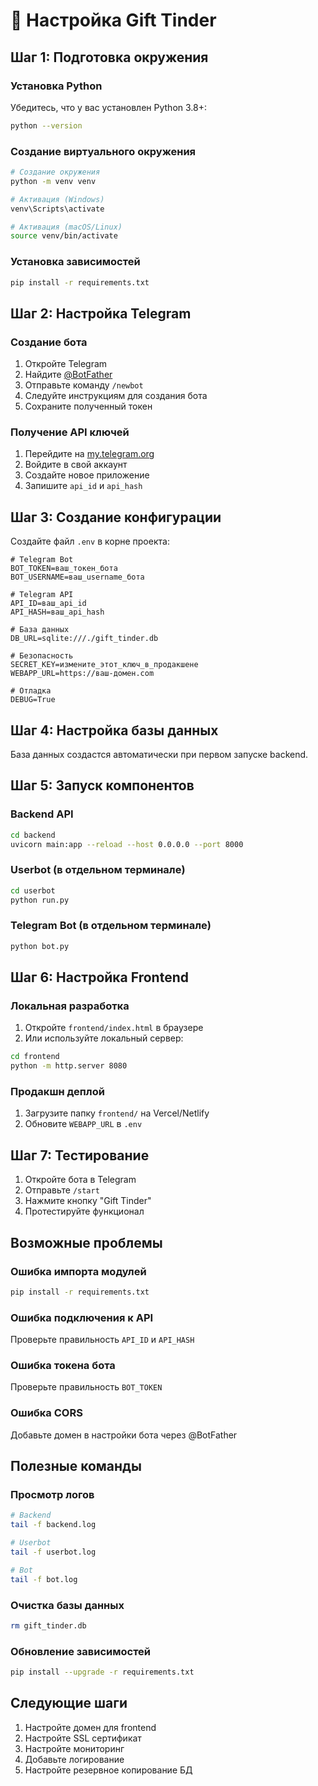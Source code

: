 # 🚀 Настройка Gift Tinder

## Шаг 1: Подготовка окружения

### Установка Python
Убедитесь, что у вас установлен Python 3.8+:
```bash
python --version
```

### Создание виртуального окружения
```bash
# Создание окружения
python -m venv venv

# Активация (Windows)
venv\Scripts\activate

# Активация (macOS/Linux)
source venv/bin/activate
```

### Установка зависимостей
```bash
pip install -r requirements.txt
```

## Шаг 2: Настройка Telegram

### Создание бота
1. Откройте Telegram
2. Найдите [@BotFather](https://t.me/BotFather)
3. Отправьте команду `/newbot`
4. Следуйте инструкциям для создания бота
5. Сохраните полученный токен

### Получение API ключей
1. Перейдите на [my.telegram.org](https://my.telegram.org)
2. Войдите в свой аккаунт
3. Создайте новое приложение
4. Запишите `api_id` и `api_hash`

## Шаг 3: Создание конфигурации

Создайте файл `.env` в корне проекта:

```env
# Telegram Bot
BOT_TOKEN=ваш_токен_бота
BOT_USERNAME=ваш_username_бота

# Telegram API
API_ID=ваш_api_id
API_HASH=ваш_api_hash

# База данных
DB_URL=sqlite:///./gift_tinder.db

# Безопасность
SECRET_KEY=измените_этот_ключ_в_продакшене
WEBAPP_URL=https://ваш-домен.com

# Отладка
DEBUG=True
```

## Шаг 4: Настройка базы данных

База данных создастся автоматически при первом запуске backend.

## Шаг 5: Запуск компонентов

### Backend API
```bash
cd backend
uvicorn main:app --reload --host 0.0.0.0 --port 8000
```

### Userbot (в отдельном терминале)
```bash
cd userbot
python run.py
```

### Telegram Bot (в отдельном терминале)
```bash
python bot.py
```

## Шаг 6: Настройка Frontend

### Локальная разработка
1. Откройте `frontend/index.html` в браузере
2. Или используйте локальный сервер:
```bash
cd frontend
python -m http.server 8080
```

### Продакшн деплой
1. Загрузите папку `frontend/` на Vercel/Netlify
2. Обновите `WEBAPP_URL` в `.env`

## Шаг 7: Тестирование

1. Откройте бота в Telegram
2. Отправьте `/start`
3. Нажмите кнопку "Gift Tinder"
4. Протестируйте функционал

## Возможные проблемы

### Ошибка импорта модулей
```bash
pip install -r requirements.txt
```

### Ошибка подключения к API
Проверьте правильность `API_ID` и `API_HASH`

### Ошибка токена бота
Проверьте правильность `BOT_TOKEN`

### Ошибка CORS
Добавьте домен в настройки бота через @BotFather

## Полезные команды

### Просмотр логов
```bash
# Backend
tail -f backend.log

# Userbot
tail -f userbot.log

# Bot
tail -f bot.log
```

### Очистка базы данных
```bash
rm gift_tinder.db
```

### Обновление зависимостей
```bash
pip install --upgrade -r requirements.txt
```

## Следующие шаги

1. Настройте домен для frontend
2. Настройте SSL сертификат
3. Настройте мониторинг
4. Добавьте логирование
5. Настройте резервное копирование БД 